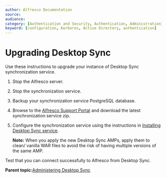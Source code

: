 ```yaml
---
author: Alfresco Documentation
source: 
audience: 
category: [Authentication and Security, Authentication, Administration]
keyword: [configuration, Kerberos, Active Directory, authentication]
---
```


# Upgrading Desktop Sync

Use these instructions to upgrade your instance of Desktop Sync synchronization service.

1.  Stop the Alfresco server.

2.  Stop the synchronization service.

3.  Backup your synchronization service PostgreSQL database.

4.  Browse to the [Alfresco Support Portal](http://support.alfresco.com) and download the latest synchronization service zip.

5.  Configure the synchronization service using the instructions in [Installing Desktop Sync service](desktop-sync-install.md).

    **Note:** When you apply the new Desktop Sync AMPs, apply them to clean/ vanilla WAR files to avoid the risk of having multiple versions of the same AMP.


Test that you can connect successfully to Alfresco from Desktop Sync.

**Parent topic:**[Administering Desktop Sync](../concepts/desktop-sync.md)

